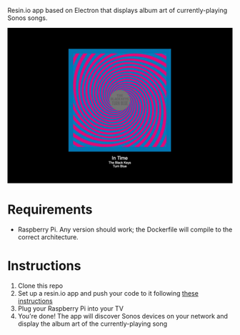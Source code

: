 Resin.io app based on Electron that displays album art of currently-playing Sonos songs.
 
![screenShot.jpg](img/screenShot.jpg)
 
# Requirements

* Raspberry Pi. Any version should work; the Dockerfile will compile to the correct architecture.
 
# Instructions

1. Clone this repo
2. Set up a resin.io app and push your code to it following [these instructions]((https://docs.resin.io/raspberrypi3/nodejs/getting-started/))
3. Plug your Raspberry Pi into your TV
4. You're done! The app will discover Sonos devices on your network and display the album art of the currently-playing song